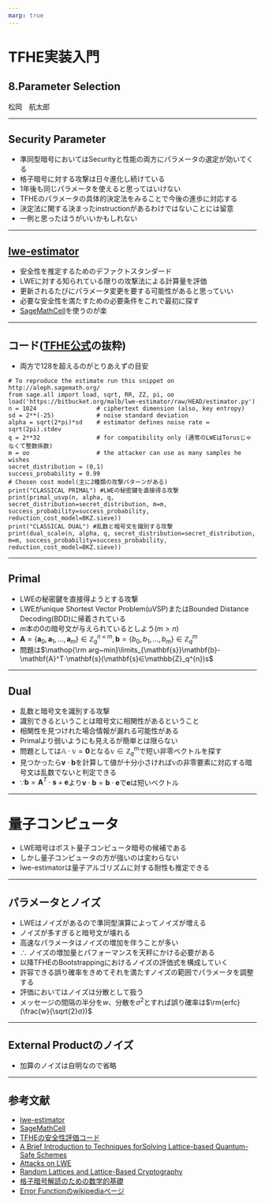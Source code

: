 ```yaml
---
marp: true
---
```

<!-- 
theme: default
size: 16:9
paginate: true
footer : ![](../image/ccbysa.png) [licence](https://creativecommons.org/licenses/by-sa/4.0/)
style: |
  h1, h2, h3, h4, h5, header, footer {
        color: white;
    }
  section {
    background-color: #505050;
    color:white
  }
  table{
      color:black
  }
  code{
    color:black
  }
-->

<!-- page_number: true -->

# TFHE実装入門

## 8.Parameter Selection

松岡　航太郎

---

## Security Parameter

- 準同型暗号においてはSecurityと性能の両方にパラメータの選定が効いてくる
- 格子暗号に対する攻撃は日々進化し続けている
- 1年後も同じパラメータを使えると思ってはいけない
- TFHEのパラメータの具体的決定法をみることで今後の進歩に対応する
- 決定法に関する決まったinstructionがあるわけではないことには留意
- 一例と思ったほうがいいかもしれない

---

## [lwe-estimator](https://bitbucket.org/malb/lwe-estimator/src/master/)

- 安全性を推定するためのデファクトスタンダード
- LWEに対する知られている限りの攻撃法による計算量を評価
- 更新されるたびにパラメータ変更を要する可能性があると思っていい
- 必要な安全性を満たすための必要条件をこれで最初に探す
- [SageMathCell](http://aleph.sagemath.org/)を使うのが楽

---

## コード([TFHE公式](https://tfhe.github.io/tfhe/security_and_params.html)の抜粋)

- 両方で128を超えるのがとりあえずの目安

```
# To reproduce the estimate run this snippet on http://aleph.sagemath.org/
from sage.all import load, sqrt, RR, ZZ, pi, oo
load('https://bitbucket.org/malb/lwe-estimator/raw/HEAD/estimator.py')
n = 1024                 # ciphertext dimension (also, key entropy)
sd = 2**(-25)            # noise standard deviation
alpha = sqrt(2*pi)*sd    # estimator defines noise rate = sqrt(2pi).stdev
q = 2**32                # for compatibility only (通常のLWEはTorusじゃなくて整数係数)
m = oo                   # the attacker can use as many samples he wishes 
secret_distribution = (0,1)
success_probability = 0.99
# Chosen cost model(主に2種類の攻撃パターンがある)
print("CLASSICAL PRIMAL") #LWEの秘密鍵を直接得る攻撃
print(primal_usvp(n, alpha, q, secret_distribution=secret_distribution, m=m, success_probability=success_probability, reduction_cost_model=BKZ.sieve))
print("CLASSICAL DUAL") #乱数と暗号文を識別する攻撃
print(dual_scale(n, alpha, q, secret_distribution=secret_distribution, m=m, success_probability=success_probability, reduction_cost_model=BKZ.sieve))
```

---

## Primal

- LWEの秘密鍵を直接得ようとする攻撃
- LWEがunique Shortest Vector Problem(uVSP)またはBounded Distance Decoding(BDD)に帰着されている
- $m$本の0の暗号文が与えられているとしよう($m>n$)
- $\mathbf{A}=\{\mathbf{a}_0,\mathbf{a}_1,...,\mathbf{a}_m\}∈\mathbb{Z}_q^{n×m},\mathbf{b}=\{b_0,b_1,...,b_m\}∈\mathbb{Z}_q^{m}$
- 問題は$\mathop{\rm arg~min}\limits_{\mathbf{s}}\mathbf{b}-\mathbf{A}^T⋅\mathbf{s}(\mathbf{s}∈\mathbb{Z}_q^{n})s$
---

## Dual

- 乱数と暗号文を識別する攻撃
- 識別できるということは暗号文に相関性があるということ
- 相関性を見つけれた場合情報が漏れる可能性がある
- Primalより弱いようにも見えるが簡単とは限らない
- 問題としては$\mathbb{A}⋅\mathbb{v}=\mathbf{0}$となる$\mathbb{v}∈\mathbb{Z}_q^m$で短い非零ベクトルを探す
- 見つかったら$\mathbf{v}⋅\mathbf{b}$を計算して値が十分小さければ$\mathbb{v}$の非零要素に対応する暗号文は乱数でないと判定できる
- ∵$\mathbf{b}=\mathbf{A}^T⋅\mathbf{s}+\mathbf{e}$より$\mathbf{v}⋅\mathbf{b}=\mathbf{b}⋅\mathbf{e}$で$\mathbf{e}$は短いベクトル

---

# 量子コンピュータ

- LWE暗号はポスト量子コンピュータ暗号の候補である
- しかし量子コンピュータの方が強いのは変わらない
- lwe-estimatorは量子アルゴリズムに対する耐性も推定できる

---

## パラメータとノイズ

- LWEはノイズがあるので準同型演算によってノイズが増える
- ノイズが多すぎると暗号文が壊れる
- 高速なパラメータはノイズの増加を伴うことが多い
- ∴ ノイズの増加量とパフォーマンスを天秤にかける必要がある
- 以降TFHEのBootstrappingにおけるノイズの評価式を構成していく
- 許容できる誤り確率をきめてそれを満たすノイズの範囲でパラメータを調整する
- 評価においてはノイズは分散として扱う
- メッセージの間隔の半分を$w$、分散を$σ^2$とすれば誤り確率は$\rm{erfc}(\frac{w}{\sqrt{2}σ})$

---

## External Productのノイズ

- 加算のノイズは自明なので省略

---


## 参考文献

- [lwe-estimator](https://bitbucket.org/malb/lwe-estimator/src/master/)
- [SageMathCell](http://aleph.sagemath.org/)
- [TFHEの安全性評価コード](https://tfhe.github.io/tfhe/security_and_params.html)
- [A Brief Introduction to Techniques forSolving Lattice-based Quantum-Safe Schemes](https://docbox.etsi.org/Workshop/2017/201709_ETSI_IQC_QUANTUMSAFE/TECHNICAL_TRACK/S03_THREATS/ROYALHOLLOWAY_ALBRECHT.pdf)
- [Attacks on LWE](https://www.maths.ox.ac.uk/system/files/attachments/lattice-reduction-and-attacks.pdf)
- [Random Lattices and Lattice-Based Cryptography](http://cseweb.ucsd.edu/classes/fa19/cse206A-a/Lec4-Random.pdf)
- [格子暗号解読のための数学的基礎](https://www.kindaikagaku.co.jp/math/kd0598.htm)
- [Error Functionのwikipediaページ](https://en.wikipedia.org/wiki/Error_function)
